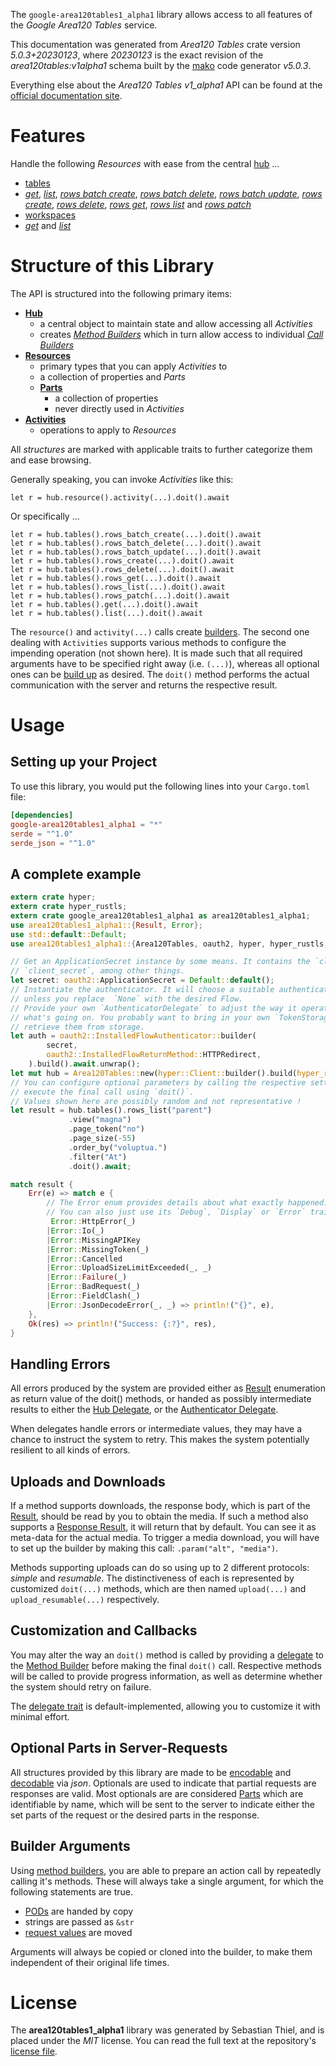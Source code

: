 <!---
DO NOT EDIT !
This file was generated automatically from 'src/generator/templates/api/README.md.mako'
DO NOT EDIT !
-->
The `google-area120tables1_alpha1` library allows access to all features of the *Google Area120 Tables* service.

This documentation was generated from *Area120 Tables* crate version *5.0.3+20230123*, where *20230123* is the exact revision of the *area120tables:v1alpha1* schema built by the [mako](http://www.makotemplates.org/) code generator *v5.0.3*.

Everything else about the *Area120 Tables* *v1_alpha1* API can be found at the
[official documentation site](https://support.google.com/area120-tables/answer/10011390).
# Features

Handle the following *Resources* with ease from the central [hub](https://docs.rs/google-area120tables1_alpha1/5.0.3+20230123/google_area120tables1_alpha1/Area120Tables) ...

* [tables](https://docs.rs/google-area120tables1_alpha1/5.0.3+20230123/google_area120tables1_alpha1/api::Table)
 * [*get*](https://docs.rs/google-area120tables1_alpha1/5.0.3+20230123/google_area120tables1_alpha1/api::TableGetCall), [*list*](https://docs.rs/google-area120tables1_alpha1/5.0.3+20230123/google_area120tables1_alpha1/api::TableListCall), [*rows batch create*](https://docs.rs/google-area120tables1_alpha1/5.0.3+20230123/google_area120tables1_alpha1/api::TableRowBatchCreateCall), [*rows batch delete*](https://docs.rs/google-area120tables1_alpha1/5.0.3+20230123/google_area120tables1_alpha1/api::TableRowBatchDeleteCall), [*rows batch update*](https://docs.rs/google-area120tables1_alpha1/5.0.3+20230123/google_area120tables1_alpha1/api::TableRowBatchUpdateCall), [*rows create*](https://docs.rs/google-area120tables1_alpha1/5.0.3+20230123/google_area120tables1_alpha1/api::TableRowCreateCall), [*rows delete*](https://docs.rs/google-area120tables1_alpha1/5.0.3+20230123/google_area120tables1_alpha1/api::TableRowDeleteCall), [*rows get*](https://docs.rs/google-area120tables1_alpha1/5.0.3+20230123/google_area120tables1_alpha1/api::TableRowGetCall), [*rows list*](https://docs.rs/google-area120tables1_alpha1/5.0.3+20230123/google_area120tables1_alpha1/api::TableRowListCall) and [*rows patch*](https://docs.rs/google-area120tables1_alpha1/5.0.3+20230123/google_area120tables1_alpha1/api::TableRowPatchCall)
* [workspaces](https://docs.rs/google-area120tables1_alpha1/5.0.3+20230123/google_area120tables1_alpha1/api::Workspace)
 * [*get*](https://docs.rs/google-area120tables1_alpha1/5.0.3+20230123/google_area120tables1_alpha1/api::WorkspaceGetCall) and [*list*](https://docs.rs/google-area120tables1_alpha1/5.0.3+20230123/google_area120tables1_alpha1/api::WorkspaceListCall)




# Structure of this Library

The API is structured into the following primary items:

* **[Hub](https://docs.rs/google-area120tables1_alpha1/5.0.3+20230123/google_area120tables1_alpha1/Area120Tables)**
    * a central object to maintain state and allow accessing all *Activities*
    * creates [*Method Builders*](https://docs.rs/google-area120tables1_alpha1/5.0.3+20230123/google_area120tables1_alpha1/client::MethodsBuilder) which in turn
      allow access to individual [*Call Builders*](https://docs.rs/google-area120tables1_alpha1/5.0.3+20230123/google_area120tables1_alpha1/client::CallBuilder)
* **[Resources](https://docs.rs/google-area120tables1_alpha1/5.0.3+20230123/google_area120tables1_alpha1/client::Resource)**
    * primary types that you can apply *Activities* to
    * a collection of properties and *Parts*
    * **[Parts](https://docs.rs/google-area120tables1_alpha1/5.0.3+20230123/google_area120tables1_alpha1/client::Part)**
        * a collection of properties
        * never directly used in *Activities*
* **[Activities](https://docs.rs/google-area120tables1_alpha1/5.0.3+20230123/google_area120tables1_alpha1/client::CallBuilder)**
    * operations to apply to *Resources*

All *structures* are marked with applicable traits to further categorize them and ease browsing.

Generally speaking, you can invoke *Activities* like this:

```Rust,ignore
let r = hub.resource().activity(...).doit().await
```

Or specifically ...

```ignore
let r = hub.tables().rows_batch_create(...).doit().await
let r = hub.tables().rows_batch_delete(...).doit().await
let r = hub.tables().rows_batch_update(...).doit().await
let r = hub.tables().rows_create(...).doit().await
let r = hub.tables().rows_delete(...).doit().await
let r = hub.tables().rows_get(...).doit().await
let r = hub.tables().rows_list(...).doit().await
let r = hub.tables().rows_patch(...).doit().await
let r = hub.tables().get(...).doit().await
let r = hub.tables().list(...).doit().await
```

The `resource()` and `activity(...)` calls create [builders][builder-pattern]. The second one dealing with `Activities`
supports various methods to configure the impending operation (not shown here). It is made such that all required arguments have to be
specified right away (i.e. `(...)`), whereas all optional ones can be [build up][builder-pattern] as desired.
The `doit()` method performs the actual communication with the server and returns the respective result.

# Usage

## Setting up your Project

To use this library, you would put the following lines into your `Cargo.toml` file:

```toml
[dependencies]
google-area120tables1_alpha1 = "*"
serde = "^1.0"
serde_json = "^1.0"
```

## A complete example

```Rust
extern crate hyper;
extern crate hyper_rustls;
extern crate google_area120tables1_alpha1 as area120tables1_alpha1;
use area120tables1_alpha1::{Result, Error};
use std::default::Default;
use area120tables1_alpha1::{Area120Tables, oauth2, hyper, hyper_rustls, chrono, FieldMask};

// Get an ApplicationSecret instance by some means. It contains the `client_id` and
// `client_secret`, among other things.
let secret: oauth2::ApplicationSecret = Default::default();
// Instantiate the authenticator. It will choose a suitable authentication flow for you,
// unless you replace  `None` with the desired Flow.
// Provide your own `AuthenticatorDelegate` to adjust the way it operates and get feedback about
// what's going on. You probably want to bring in your own `TokenStorage` to persist tokens and
// retrieve them from storage.
let auth = oauth2::InstalledFlowAuthenticator::builder(
        secret,
        oauth2::InstalledFlowReturnMethod::HTTPRedirect,
    ).build().await.unwrap();
let mut hub = Area120Tables::new(hyper::Client::builder().build(hyper_rustls::HttpsConnectorBuilder::new().with_native_roots().https_or_http().enable_http1().build()), auth);
// You can configure optional parameters by calling the respective setters at will, and
// execute the final call using `doit()`.
// Values shown here are possibly random and not representative !
let result = hub.tables().rows_list("parent")
             .view("magna")
             .page_token("no")
             .page_size(-55)
             .order_by("voluptua.")
             .filter("At")
             .doit().await;

match result {
    Err(e) => match e {
        // The Error enum provides details about what exactly happened.
        // You can also just use its `Debug`, `Display` or `Error` traits
         Error::HttpError(_)
        |Error::Io(_)
        |Error::MissingAPIKey
        |Error::MissingToken(_)
        |Error::Cancelled
        |Error::UploadSizeLimitExceeded(_, _)
        |Error::Failure(_)
        |Error::BadRequest(_)
        |Error::FieldClash(_)
        |Error::JsonDecodeError(_, _) => println!("{}", e),
    },
    Ok(res) => println!("Success: {:?}", res),
}

```
## Handling Errors

All errors produced by the system are provided either as [Result](https://docs.rs/google-area120tables1_alpha1/5.0.3+20230123/google_area120tables1_alpha1/client::Result) enumeration as return value of
the doit() methods, or handed as possibly intermediate results to either the
[Hub Delegate](https://docs.rs/google-area120tables1_alpha1/5.0.3+20230123/google_area120tables1_alpha1/client::Delegate), or the [Authenticator Delegate](https://docs.rs/yup-oauth2/*/yup_oauth2/trait.AuthenticatorDelegate.html).

When delegates handle errors or intermediate values, they may have a chance to instruct the system to retry. This
makes the system potentially resilient to all kinds of errors.

## Uploads and Downloads
If a method supports downloads, the response body, which is part of the [Result](https://docs.rs/google-area120tables1_alpha1/5.0.3+20230123/google_area120tables1_alpha1/client::Result), should be
read by you to obtain the media.
If such a method also supports a [Response Result](https://docs.rs/google-area120tables1_alpha1/5.0.3+20230123/google_area120tables1_alpha1/client::ResponseResult), it will return that by default.
You can see it as meta-data for the actual media. To trigger a media download, you will have to set up the builder by making
this call: `.param("alt", "media")`.

Methods supporting uploads can do so using up to 2 different protocols:
*simple* and *resumable*. The distinctiveness of each is represented by customized
`doit(...)` methods, which are then named `upload(...)` and `upload_resumable(...)` respectively.

## Customization and Callbacks

You may alter the way an `doit()` method is called by providing a [delegate](https://docs.rs/google-area120tables1_alpha1/5.0.3+20230123/google_area120tables1_alpha1/client::Delegate) to the
[Method Builder](https://docs.rs/google-area120tables1_alpha1/5.0.3+20230123/google_area120tables1_alpha1/client::CallBuilder) before making the final `doit()` call.
Respective methods will be called to provide progress information, as well as determine whether the system should
retry on failure.

The [delegate trait](https://docs.rs/google-area120tables1_alpha1/5.0.3+20230123/google_area120tables1_alpha1/client::Delegate) is default-implemented, allowing you to customize it with minimal effort.

## Optional Parts in Server-Requests

All structures provided by this library are made to be [encodable](https://docs.rs/google-area120tables1_alpha1/5.0.3+20230123/google_area120tables1_alpha1/client::RequestValue) and
[decodable](https://docs.rs/google-area120tables1_alpha1/5.0.3+20230123/google_area120tables1_alpha1/client::ResponseResult) via *json*. Optionals are used to indicate that partial requests are responses
are valid.
Most optionals are are considered [Parts](https://docs.rs/google-area120tables1_alpha1/5.0.3+20230123/google_area120tables1_alpha1/client::Part) which are identifiable by name, which will be sent to
the server to indicate either the set parts of the request or the desired parts in the response.

## Builder Arguments

Using [method builders](https://docs.rs/google-area120tables1_alpha1/5.0.3+20230123/google_area120tables1_alpha1/client::CallBuilder), you are able to prepare an action call by repeatedly calling it's methods.
These will always take a single argument, for which the following statements are true.

* [PODs][wiki-pod] are handed by copy
* strings are passed as `&str`
* [request values](https://docs.rs/google-area120tables1_alpha1/5.0.3+20230123/google_area120tables1_alpha1/client::RequestValue) are moved

Arguments will always be copied or cloned into the builder, to make them independent of their original life times.

[wiki-pod]: http://en.wikipedia.org/wiki/Plain_old_data_structure
[builder-pattern]: http://en.wikipedia.org/wiki/Builder_pattern
[google-go-api]: https://github.com/google/google-api-go-client

# License
The **area120tables1_alpha1** library was generated by Sebastian Thiel, and is placed
under the *MIT* license.
You can read the full text at the repository's [license file][repo-license].

[repo-license]: https://github.com/Byron/google-apis-rsblob/main/LICENSE.md

